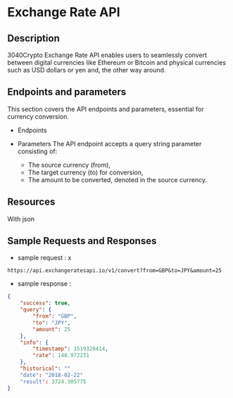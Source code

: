 # Exchange Rate API

## Description
3040Crypto Exchange Rate API enables users to seamlessly convert between digital currencies like Ethereum or Bitcoin and physical currencies such as USD dollars or yen and, the other way around.


## Endpoints and parameters

This section covers the API endpoints and parameters, essential for currency conversion.

- Endpoints

- Parameters
  The API endpoint accepts a query string parameter consisting of:
    - The source currency (from),
    - The target currency (to) for conversion,
    - The amount to be converted, denoted in the source currency.

## Resources

With json

## Sample Requests and Responses
- sample request :
x
```url
https://api.exchangeratesapi.io/v1/convert?from=GBP&to=JPY&amount=25
```
- sample response :
```json
{
    "success": true,
    "query": {
        "from": "GBP",
        "to": "JPY",
        "amount": 25
    },
    "info": {
        "timestamp": 1519328414,
        "rate": 148.972231
    },
    "historical": ""
    "date": "2018-02-22"
    "result": 3724.305775
}
```
